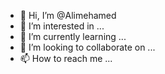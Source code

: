 - 👋 Hi, I’m @Alimehamed
- 👀 I’m interested in ...
- 🌱 I’m currently learning ...
- 💞️ I’m looking to collaborate on ...
- 📫 How to reach me ...

<!---
Alimehamed/Alimehamed is a ✨ special ✨ repository because its `README.md` (this file) appears on your GitHub profile.
You can click the Preview link to take a look at your changes.
--->
